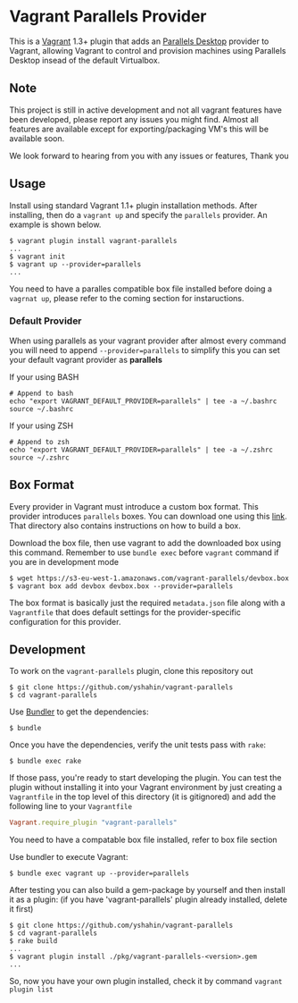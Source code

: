 # Vagrant Parallels Provider

This is a [Vagrant](http://www.vagrantup.com) 1.3+ plugin that adds an [Parallels Desktop](http://www.parallels.com/products/desktop/)
provider to Vagrant, allowing Vagrant to control and provision machines using Parallels Desktop insead of the default Virtualbox.

## Note

This project is still in active development and not all vagrant features have been developed, please report any issues you might find.
Almost all features are available except for exporting/packaging VM's this will be available soon.

We look forward to hearing from you with any issues or features, Thank you

## Usage
Install using standard Vagrant 1.1+ plugin installation methods. After installing, then do a `vagrant up` and specify the `parallels` provider. An example is shown below.

```
$ vagrant plugin install vagrant-parallels
...
$ vagrant init
$ vagrant up --provider=parallels
...
```

You need to have a paralles compatible box file installed before doing a `vagrnat up`, please refer to the coming section for instaructions.

### Default Provider

When using parallels as your vagrant provider after almost every command you will need to append `--provider=parallels` to simplify this you can set your default vagrant provider as **parallels**

If your using BASH

```
# Append to bash
echo "export VAGRANT_DEFAULT_PROVIDER=parallels" | tee -a ~/.bashrc
source ~/.bashrc
```

If your using ZSH

```
# Append to zsh
echo "export VAGRANT_DEFAULT_PROVIDER=parallels" | tee -a ~/.zshrc
source ~/.zshrc
```

## Box Format

Every provider in Vagrant must introduce a custom box format. This
provider introduces `parallels` boxes. You can download one using this [link](https://s3-eu-west-1.amazonaws.com/vagrant-parallels/devbox.box).
That directory also contains instructions on how to build a box.

Download the box file, then use vagrant to add the downloaded box using this command. Remember to use `bundle exec` before `vagrant` command if you are in development mode

```
$ wget https://s3-eu-west-1.amazonaws.com/vagrant-parallels/devbox.box
$ vagrant box add devbox devbox.box --provider=parallels
```

The box format is basically just the required `metadata.json` file
along with a `Vagrantfile` that does default settings for the
provider-specific configuration for this provider.

## Development

To work on the `vagrant-parallels` plugin, clone this repository out

```
$ git clone https://github.com/yshahin/vagrant-parallels
$ cd vagrant-parallels
```

Use [Bundler](http://gembundler.com) to get the dependencies:

```
$ bundle
```

Once you have the dependencies, verify the unit tests pass with `rake`:

```
$ bundle exec rake
```

If those pass, you're ready to start developing the plugin. You can test
the plugin without installing it into your Vagrant environment by just
creating a `Vagrantfile` in the top level of this directory (it is gitignored)
and add the following line to your `Vagrantfile`

```ruby
Vagrant.require_plugin "vagrant-parallels"
```

You need to have a compatable box file installed, refer to box file section

Use bundler to execute Vagrant:

```
$ bundle exec vagrant up --provider=parallels
```

After testing you can also build a gem-package by yourself and then install it as a plugin:
(if you have 'vagrant-parallels' plugin already installed, delete it first)

```
$ git clone https://github.com/yshahin/vagrant-parallels
$ cd vagrant-parallels
$ rake build
...
$ vagrant plugin install ./pkg/vagrant-parallels-<version>.gem
...
```
So, now you have your own plugin installed, check it by command `vagrant plugin list`
